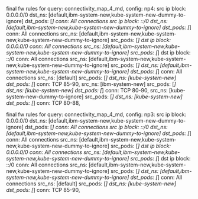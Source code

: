 final fw rules for query: connectivity_map_4_md, config: np4:
src ip block: 0.0.0.0/0 dst_ns: [default,ibm-system-new,kube-system-new-dummy-to-ignore] dst_pods: [*] conn: All connections
src ip block: ::/0 dst_ns: [default,ibm-system-new,kube-system-new-dummy-to-ignore] dst_pods: [*] conn: All connections
src_ns: [default,ibm-system-new,kube-system-new,kube-system-new-dummy-to-ignore] src_pods: [*] dst ip block: 0.0.0.0/0 conn: All connections
src_ns: [default,ibm-system-new,kube-system-new,kube-system-new-dummy-to-ignore] src_pods: [*] dst ip block: ::/0 conn: All connections
src_ns: [default,ibm-system-new,kube-system-new,kube-system-new-dummy-to-ignore] src_pods: [*] dst_ns: [default,ibm-system-new,kube-system-new-dummy-to-ignore] dst_pods: [*] conn: All connections
src_ns: [default] src_pods: [*] dst_ns: [kube-system-new] dst_pods: [*] conn: TCP 85-90,
src_ns: [ibm-system-new] src_pods: [*] dst_ns: [kube-system-new] dst_pods: [*] conn: TCP 80-90,
src_ns: [kube-system-new-dummy-to-ignore] src_pods: [*] dst_ns: [kube-system-new] dst_pods: [*] conn: TCP 80-88,

final fw rules for query: connectivity_map_4_md, config: np3:
src ip block: 0.0.0.0/0 dst_ns: [default,ibm-system-new,kube-system-new-dummy-to-ignore] dst_pods: [*] conn: All connections
src ip block: ::/0 dst_ns: [default,ibm-system-new,kube-system-new-dummy-to-ignore] dst_pods: [*] conn: All connections
src_ns: [default,ibm-system-new,kube-system-new,kube-system-new-dummy-to-ignore] src_pods: [*] dst ip block: 0.0.0.0/0 conn: All connections
src_ns: [default,ibm-system-new,kube-system-new,kube-system-new-dummy-to-ignore] src_pods: [*] dst ip block: ::/0 conn: All connections
src_ns: [default,ibm-system-new,kube-system-new,kube-system-new-dummy-to-ignore] src_pods: [*] dst_ns: [default,ibm-system-new,kube-system-new-dummy-to-ignore] dst_pods: [*] conn: All connections
src_ns: [default] src_pods: [*] dst_ns: [kube-system-new] dst_pods: [*] conn: TCP 85-90,


